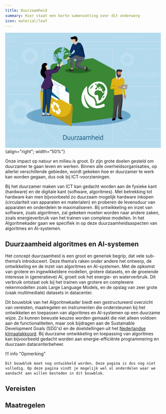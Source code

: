 ```yaml
---
title: Duurzaamheid
summary: Hier staat een korte samenvatting over dit onderwerp
icon: material/leaf
---
```


![duurzaamheid](../../afbeeldingen/bouwblokken/duurzaamheid.jpg "visuele weergave duurzaamheid"){align="right"; width="50%"}

Onze impact op natuur en milieu is groot. 
Er zijn grote doelen gesteld om duurzamer te gaan leven en werken. Binnen alle overheidsorganisaties, op allerlei verschillende gebieden, wordt gekeken hoe er duurzamer te werk kan worden gegaan, dus ook bij ICT-voorzieningen. 

Bij het duurzamer maken van ICT kan gedacht worden aan de fysieke kant (hardware) en de digitale kant (software, algoritmes).
Met betrekking tot hardware kan men bijvoorbeeld zo duurzaam mogelijk hardware inkopen (circulariteit van apparaten en materialen) en proberen de levensduur van apparaten en onderdelen te maximaliseren. Bij ontwikkeling en inzet van software, zoals algoritmen, zal gekeken moeten worden naar andere zaken, zoals energieverbruik van het trainen van complexe modellen.
In het Algoritmekader gaan we specifiek in op deze duurzaamheidsaspecten van algoritmes en AI-systemen. 

## Duurzaamheid algoritmes en AI-systemen 
Het concept duurzaamheid is een groot en generiek begrip, dat vele sub-thema’s introduceert. 
Deze thema’s raken onder andere het ontwerp, de ontwikkeling en de inzet van algoritmes en AI-systemen. 
Met de opkomst van grotere en ingewikkeldere modellen, grotere datasets, en de groeiende interesse in (generatieve) AI, groeit ook het energie- en waterverbruik.
Dit verbruik ontstaat ook bij het trainen van grotere en complexere rekenmodellen zoals Large Language Models, en de opslag van zeer grote (vaak multimediale) datasets in datacenter. 

Dit bouwblok van het Algoritmekader biedt een gestructureerd overzicht van vereisten, maatregelen en instrumenten die ondersteunen bij het ontwikkelen en toepassen van algoritmes en AI-systemen op een duurzame wijze.
Zo kunnen bewuste keuzes worden gemaakt die niet alleen voldoen aan de functionaliteiten, maar ook bijdragen aan de Sustainable Development Goals (SDG's) en de doelstellingen uit het [Nederlandse klimaatakkoord](https://www.rijksoverheid.nl/onderwerpen/klimaatverandering/klimaatakkoord/wat-is-het-klimaatakkoord).
Bij duurzame ontwikkeling en toepassing van algoritmes kan bijvoorbeeld gedacht worden aan energie-efficiënte programmering en duurzaam datacenterbeheer. 

!!! info "Opmerking"

    Dit bouwblok moet nog ontwikkeld worden. Deze pagina is dus nog niet volledig. Op deze pagina vindt je mogelijk wel al onderdelen waar we aandacht aan willen besteden in dit bouwblok. 

## Vereisten

<!-- list_vereisten onderwerp/duurzaamheid no-search no-onderwerp no-rol no-levenscyclus -->


## Maatregelen

<!-- list_maatregelen onderwerp/duurzaamheid no-search no-onderwerp no-rol no-levenscyclus -->
